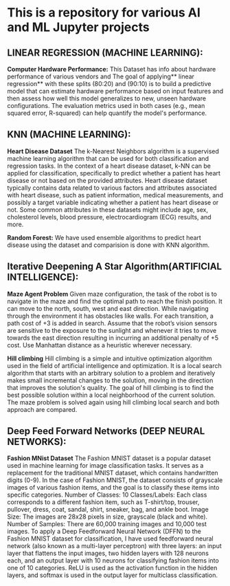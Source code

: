 # This is a repository for various AI and ML Jupyter projects

## LINEAR REGRESSION (MACHINE LEARNING):
**Computer Hardware Performance:** This Dataset has info about hardware performance of various vendors and The goal of applying** linear regression** with these splits (80:20) and (90:10)  is to build a predictive model that can estimate hardware performance based on input features and then assess how well this model generalizes to new, unseen hardware configurations. The evaluation metrics used in both cases (e.g., mean squared error, R-squared) can help quantify the model's performance.

## KNN (MACHINE LEARNING):
**Heart Disease Dataset** The k-Nearest Neighbors algorithm is a supervised machine learning algorithm that can be used for both classification and regression tasks. In the context of a heart disease dataset, k-NN can be applied for classification, specifically to predict whether a patient has heart disease or not based on the provided attributes.
Heart disease dataset typically contains data related to various factors and attributes associated with heart disease, such as patient information, medical measurements, and possibly a target variable indicating whether a patient has heart disease or not. Some common attributes in these datasets might include age, sex, cholesterol levels, blood pressure, electrocardiogram (ECG) results, and more.

**Random Forest:** We have used ensemble algorithms to predict heart disease using the dataset and comparision is done with KNN algorithm.

## Iterative Deepening A Star Algorithm(ARTIFICIAL INTELLIGENCE):
**Maze Agent Problem** Given maze configuration, the task of the robot is to navigate in the maze and find the optimal path to reach the finish position. It can move to the north, south, west and east
direction. While navigating through the environment it has obstacles like walls. For each transition, a path cost of +3 is added in search. Assume that the robot’s vision sensors are sensitive to the exposure to the sunlight and whenever it tries to move towards the east direction resulting in incurring an additional penalty of +5 cost. Use Manhattan distance as a heuristic wherever necessary.

**Hill climbing** Hill climbing is a simple and intuitive optimization algorithm used in the field of artificial intelligence and optimization. It is a local search algorithm that starts with an arbitrary solution to a problem and iteratively makes small incremental changes to the solution, moving in the direction that improves the solution's quality. The goal of hill climbing is to find the best possible solution within a local neighborhood of the current solution. The maze problem is solved again using hill climbing local search and both approach are compared.

## Deep Feed Forward Networks (DEEP NEURAL NETWORKS):
**Fashion MNist Dataset** The Fashion MNIST dataset is a popular dataset used in machine learning for image classification tasks. It serves as a replacement for the traditional MNIST dataset, which contains handwritten digits (0-9). In the case of Fashion MNIST, the dataset consists of grayscale images of various fashion items, and the goal is to classify these items into specific categories.
Number of Classes: 10
Classes/Labels: Each class corresponds to a different fashion item, such as T-shirt/top, trouser, pullover, dress, coat, sandal, shirt, sneaker, bag, and ankle boot.
Image Size: The images are 28x28 pixels in size, grayscale (black and white).
Number of Samples: There are 60,000 training images and 10,000 test images.
To apply a Deep Feedforward Neural Network (DFFN) to the Fashion MNIST dataset for classification, I have used feedforward neural network (also known as a multi-layer perceptron) with three layers: an input layer that flattens the input images, two hidden layers with 128 neurons each, and an output layer with 10 neurons for classifying fashion items into one of 10 categories. ReLU is used as the activation function in the hidden layers, and softmax is used in the output layer for multiclass classification.
